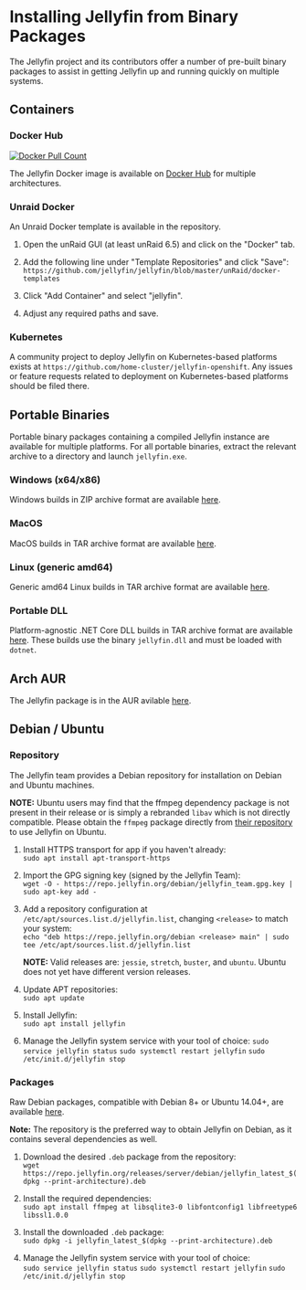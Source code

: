 # Installing Jellyfin from Binary Packages

The Jellyfin project and its contributors offer a number of pre-built binary packages to assist in getting Jellyfin up and running quickly on multiple systems.

## Containers

### Docker Hub

<a href="https://hub.docker.com/r/jellyfin/jellyfin"><img alt="Docker Pull Count" src="https://img.shields.io/docker/pulls/jellyfin/jellyfin.svg"></a>

The Jellyfin Docker image is available on [Docker Hub](https://hub.docker.com/r/jellyfin/jellyfin/) for multiple architectures.

### Unraid Docker

An Unraid Docker template is available in the repository.

1. Open the unRaid GUI (at least unRaid 6.5) and click on the "Docker" tab.

1. Add the following line under "Template Repositories" and click "Save":  
    `https://github.com/jellyfin/jellyfin/blob/master/unRaid/docker-templates`

1. Click "Add Container" and select "jellyfin".

1. Adjust any required paths and save.

### Kubernetes

A community project to deploy Jellyfin on Kubernetes-based platforms exists at `https://github.com/home-cluster/jellyfin-openshift`.
Any issues or feature requests related to deployment on Kubernetes-based platforms should be filed there.

## Portable Binaries

Portable binary packages containing a compiled Jellyfin instance are available for multiple platforms. For all portable binaries, extract the relevant archive to a directory and launch `jellyfin.exe`.

### Windows (x64/x86)

Windows builds in ZIP archive format are available [here](https://repo.jellyfin.org/releases/server/windows).

### MacOS

MacOS builds in TAR archive format are available [here](https://repo.jellyfin.org/releases/server/macos).

### Linux (generic amd64)

Generic amd64 Linux builds in TAR archive format are available [here](https://repo.jellyfin.org/releases/server/linux).

### Portable DLL

Platform-agnostic .NET Core DLL builds in TAR archive format are available [here](https://repo.jellyfin.org/releases/server/portable). These builds use the binary `jellyfin.dll` and must be loaded with `dotnet`.

## Arch AUR

The Jellyfin package is in the AUR avilable [here](https://aur.archlinux.org/packages/jellyfin-git/).

## Debian / Ubuntu

### Repository

The Jellyfin team provides a Debian repository for installation on Debian and Ubuntu machines.

**NOTE:** Ubuntu users may find that the ffmpeg dependency package is not present in their release or is simply a rebranded `libav` which is not directly compatible. Please obtain the `ffmpeg` package directly from [their repository](https://ffmpeg.org/) to use Jellyfin on Ubuntu.

1. Install HTTPS transport for app if you haven't already:  
    `sudo apt install apt-transport-https`

1. Import the GPG signing key (signed by the Jellyfin Team):  
    `wget -O - https://repo.jellyfin.org/debian/jellyfin_team.gpg.key | sudo apt-key add -`

1. Add a repository configuration at `/etc/apt/sources.list.d/jellyfin.list`, changing `<release>` to match your system:  
    `echo "deb https://repo.jellyfin.org/debian <release> main" | sudo tee /etc/apt/sources.list.d/jellyfin.list`

    **NOTE:** Valid releases are: `jessie`, `stretch`, `buster`, and `ubuntu`. Ubuntu does not yet have different version releases.

1. Update APT repositories:  
    `sudo apt update`

1. Install Jellyfin:  
    `sudo apt install jellyfin`

1. Manage the Jellyfin system service with your tool of choice:
    `sudo service jellyfin status`
    `sudo systemctl restart jellyfin`
    `sudo /etc/init.d/jellyfin stop`

### Packages

Raw Debian packages, compatible with Debian 8+ or Ubuntu 14.04+, are available [here](https://repo.jellyfin.org/releases/server/debian).

**Note:** The repository is the preferred way to obtain Jellyfin on Debian, as it contains several dependencies as well.

1. Download the desired `.deb` package from the repository:  
    `wget https://repo.jellyfin.org/releases/server/debian/jellyfin_latest_$(dpkg --print-architecture).deb`

1. Install the required dependencies:  
    `sudo apt install ffmpeg at libsqlite3-0 libfontconfig1 libfreetype6 libssl1.0.0`

1. Install the downloaded `.deb` package:  
    `sudo dpkg -i jellyfin_latest_$(dpkg --print-architecture).deb`

1. Manage the Jellyfin system service with your tool of choice:  
    `sudo service jellyfin status`
    `sudo systemctl restart jellyfin`
    `sudo /etc/init.d/jellyfin stop`
